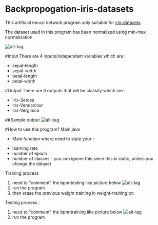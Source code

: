 # Backpropogation-iris-datasets

This artificial neural network program only suitable for [iris-datasets](http://archive.ics.uci.edu/ml/datasets/Iris).

The dataset used in this program has been normalized using min-max normalization.

![alt-tag](http://i.imgur.com/jmRFSAL.png)

#Input
There are 4 inputs/independant variables which are :
- sepal-length
- sepal-width
- petal-length
- petal-width 

#Output
There are 3 outputs that will be classify which are :
- Iris-Setosa
- Iris-Versicolour
- Iris-Verginica


##Sample output
![alt-tag](http://i.imgur.com/IJn73ke.png)


#How to use this program?
Main.java
- Main function where need to state your :
* learning rate
* number of epoch
* number of classes - you can ignore this since this is static, unless you change the dataset

Training process

1. need to "comment" the bpnntesting like picture below
![alt-tag](http://i.imgur.com/AN9ooST.png)
2. run the program
3. then erase the previous weight training in weight-training.txt

Testing process : 

1. need to "comment" the bpnntraining like picture below
![alt-tag](http://i.imgur.com/iohG4sT.png)
2. run the program
